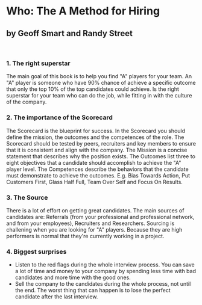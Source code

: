 # Who: The A Method for Hiring
## by Geoff Smart and Randy Street
&nbsp;
### 1. The right superstar
The main goal of this book is to help you find "A" players for your team. 
An "A" player is someone who have 90% chance of achieve a specific outcome that only the top 10% of the top candidates could achieve. 
Is the right superstar for your team who can do the job, while fitting in with the culture of the company. 

### 2. The importance of the Scorecard
The Scorecard is the blueprint for success. In the Scorecard you should define the mission, the outcomes and the competences of the role. 
The Scorecard should be tested by peers, recruiters and key members to ensure that it is consistent and align with the company. 
The Mission is a concise statement that describes why the position exists. 
The Outcomes list three to eight objectives that a candidate should accomplish to achieve the "A" player level. 
The Competences describe the behaviors that the candidate must demonstrate to achieve the outcomes. E.g. Bias Towards Action, Put Customers First, Glass Half Full, Team Over Self and Focus On Results.

### 3. The Source
There is a lot of effort on getting great candidates. The main sources of candidates are: Referrals (from your professional and professional network, and from your employees), Recruiters and Researchers.
Sourcing is challening when you are looking for "A" players. Because they are high performers is normal that they're currently working in a project. 

### 4. Biggest surprises
- Listen to the red flags during the whole interview process. You can save a lot of time and money to your company by spending less time with bad candidates and more time with the good ones. 
- Sell the company to the candidates during the whole process, not until the end. The worst thing that can happen is to lose the perfect candidate after the last interview.